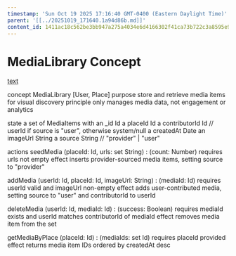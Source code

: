 ```yaml
---
timestamp: 'Sun Oct 19 2025 17:16:40 GMT-0400 (Eastern Daylight Time)'
parent: '[[../20251019_171640.1a94d86b.md]]'
content_id: 1411ac18c562be3bb947a275a4034e6d4166302f41ca73b722c3a8595e9597ef
---
```


# MediaLibrary Concept

[text](../../../context/design/brainstorming/questioning.md/steps/response.bc341f8d.md)

concept MediaLibrary \[User, Place]
purpose store and retrieve media items for visual discovery
principle only manages media data, not engagement or analytics

state
a set of MediaItems with
an \_id Id
a placeId Id
a contributorId Id // userId if source is "user", otherwise system/null
a createdAt Date
an imageUrl String
a source String // "provider" | "user"

actions
seedMedia (placeId: Id, urls: set String) : (count: Number)
requires urls not empty
effect inserts provider-sourced media items, setting source to "provider"

addMedia (userId: Id, placeId: Id, imageUrl: String) : (mediaId: Id)
requires userId valid and imageUrl non-empty
effect adds user-contributed media, setting source to "user" and contributorId to userId

deleteMedia (userId: Id, mediaId: Id) : (success: Boolean)
requires mediaId exists and userId matches contributorId of mediaId
effect removes media item from the set

getMediaByPlace (placeId: Id) : (mediaIds: set Id)
requires placeId provided
effect returns media item IDs ordered by createdAt desc
